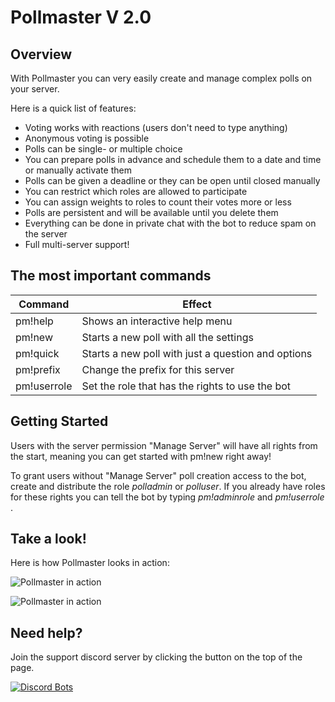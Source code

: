 # Pollmaster V 2.0

## Overview

With Pollmaster you can very easily create and manage complex polls on your server. 

Here is a quick list of features:

- Voting works with reactions (users don't need to type anything)
- Anonymous voting is possible
- Polls can be single- or multiple choice
- You can prepare polls in advance and schedule them to a date and time or manually activate them
- Polls can be given a deadline or they can be open until closed manually
- You can restrict which roles are allowed to participate
- You can assign weights to roles to count their votes more or less
- Polls are persistent and will be available until you delete them 
- Everything can be done in private chat with the bot to reduce spam on the server
- Full multi-server support!

## The most important commands

| Command                | Effect                                             |
|------------------------|----------------------------------------------------|
| pm!help                | Shows an interactive help menu                     |
| pm!new                 | Starts a new poll with all the settings            |
| pm!quick               | Starts a new poll with just a question and options |
| pm!prefix <new prefix> | Change the prefix for this server                  |
| pm!userrole <any role> | Set the role that has the rights to use the bot    |

## Getting Started

Users with the server permission "Manage Server" will have all rights from the start, meaning you can get started with pm!new right away!

To grant users without "Manage Server" poll creation access to the bot, create and distribute the role *polladmin* or *polluser*. If you already have roles for these rights you can tell the bot by typing *pm!adminrole <your role>* and *pm!userrole <your role>*.

## Take a look!

Here is how Pollmaster looks in action:

![Pollmaster in action](https://i.imgur.com/vSXgd0r.png "Poll 1")

![Pollmaster in action](https://i.imgur.com/kMbnmiJ.png "Poll 2")


## Need help?

Join the support discord server by clicking the button on the top of the page.


[![Discord Bots](https://discordbots.org/api/widget/444514223075360800.svg)](https://discordbots.org/bot/444514223075360800)

